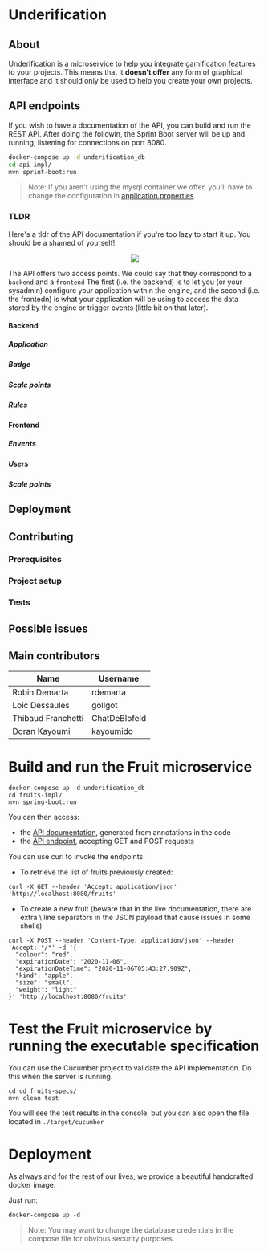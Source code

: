 # Underification

## About

Underification is a microservice to help you integrate gamification features to your projects. This means that it **doesn't offer** any form of graphical interface and it should only be used to help you create your own projects.

## API endpoints

If you wish to have a documentation of the API, you can build and run the REST API. After doing the followin, the Sprint Boot server will be up and running, listening for connections on port 8080.

```bash
docker-compose up -d underification_db
cd api-impl/
mvn sprint-boot:run
```

> Note: If you aren't using the mysql container we offer, you'll have to change the configuration in [application.properties](.//api-impl/src/main/resources/application.properties).

### TLDR

Here's a tldr of the API documentation if you're too lazy to start it up. You should be a shamed of yourself!

<p align="center">
<img src="https://media.giphy.com/media/vX9WcCiWwUF7G/giphy.gif">
</p>

The API offers two access points. We could say that they correspond to a `backend` and a `frontend` The first (i.e. the backend) is to let you (or your sysadmin) configure your application within the engine, and the second (i.e. the frontedn) is what your application will be using to access the data stored by the engine or trigger events (little bit on that later).

#### Backend

##### Application

##### Badge

##### Scale points

##### Rules

#### Frontend

##### Envents

##### Users

##### Scale points

## Deployment

## Contributing

### Prerequisites

### Project setup

### Tests

## Possible issues

## Main contributors

| Name               | Username      |
| ------------------ | ------------- |
| Robin Demarta      | rdemarta      |
| Loic Dessaules     | gollgot       |
| Thibaud Franchetti | ChatDeBlofeld |
| Doran Kayoumi      | kayoumido     |



# Build and run the Fruit microservice

```
docker-compose up -d underification_db
cd fruits-impl/
mvn spring-boot:run
```

You can then access:

* the [API documentation](http://localhost:8080/swagger-ui.html), generated from annotations in the code
* the [API endpoint](http://localhost:8080/), accepting GET and POST requests

You can use curl to invoke the endpoints:

* To retrieve the list of fruits previously created:

```
curl -X GET --header 'Accept: application/json' 'http://localhost:8080/fruits'
```

* To create a new fruit (beware that in the live documentation, there are extra \ line separators in the JSON payload that cause issues in some shells)

```
curl -X POST --header 'Content-Type: application/json' --header 'Accept: */*' -d '{
  "colour": "red",
  "expirationDate": "2020-11-06",
  "expirationDateTime": "2020-11-06T05:43:27.909Z",
  "kind": "apple",
  "size": "small",
  "weight": "light"
}' 'http://localhost:8080/fruits'
```

# Test the Fruit microservice by running the executable specification

You can use the Cucumber project to validate the API implementation. Do this when the server is running.

```
cd cd fruits-specs/
mvn clean test
```
You will see the test results in the console, but you can also open the file located in `./target/cucumber`

# Deployment 

As always and for the rest of our lives, we provide a beautiful handcrafted docker image.

Just run:

`docker-compose up -d`

> Note: You may want to change the database credentials in the compose file for obvious security purposes.

